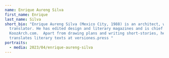 ```yaml
---
name: Enrique Aureng Silva
first_name: Enrique
last_name: Silva
short_bio: "Enrique Aureng Silva (Mexico City, 1988) is an architect, writer and
  translator. He has edited design and literary magazines and is chief editor at
  KoozArch.com.  Apart from drawing plans and writing short-stories, he
  translates literary texts at versiones.press "
portraits:
  - media: 2023/04/enrique-aureng-silva
---
```

